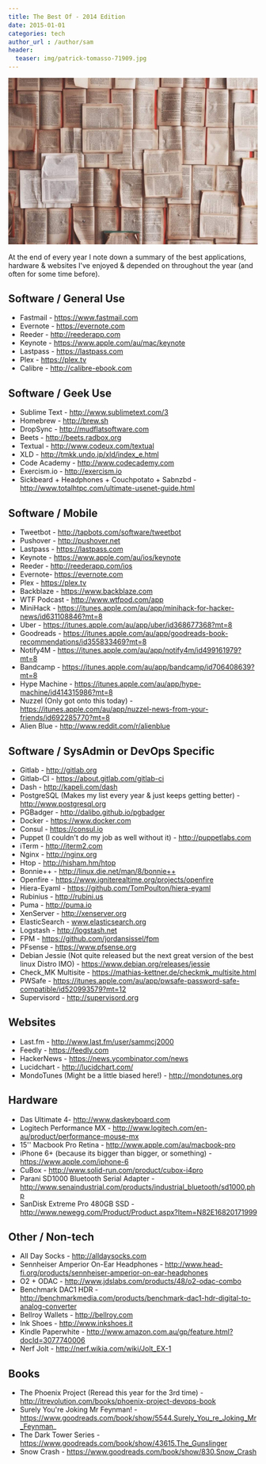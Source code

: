 ```yaml
---
title: The Best Of - 2014 Edition
date: 2015-01-01
categories: tech
author_url : /author/sam
header:
  teaser: img/patrick-tomasso-71909.jpg
---
```


![](/img/patrick-tomasso-71909.jpg)

At the end of every year I note down a summary of the best applications, hardware & websites I've enjoyed & depended on throughout the year (and often for some time before).

## Software / General Use

- Fastmail - https://www.fastmail.com
- Evernote - https://evernote.com
- Reeder - http://reederapp.com
- Keynote - https://www.apple.com/au/mac/keynote
- Lastpass - https://lastpass.com
- Plex - https://plex.tv
- Calibre - http://calibre-ebook.com

## Software / Geek Use

- Sublime Text - http://www.sublimetext.com/3
- Homebrew - http://brew.sh
- DropSync - http://mudflatsoftware.com
- Beets - http://beets.radbox.org
- Textual - http://www.codeux.com/textual
- XLD - http://tmkk.undo.jp/xld/index_e.html
- Code Academy - http://www.codecademy.com
- Exercism.io - http://exercism.io
- Sickbeard + Headphones + Couchpotato + Sabnzbd - http://www.totalhtpc.com/ultimate-usenet-guide.html

## Software / Mobile

- Tweetbot - http://tapbots.com/software/tweetbot
- Pushover - http://pushover.net
- Lastpass - https://lastpass.com
- Keynote - https://www.apple.com/au/ios/keynote
- Reeder - http://reederapp.com/ios
- Evernote- https://evernote.com
- Plex - https://plex.tv
- Backblaze - https://www.backblaze.com
- WTF Podcast - http://www.wtfpod.com/app
- MiniHack - https://itunes.apple.com/au/app/minihack-for-hacker-news/id631108846?mt=8
- Uber - https://itunes.apple.com/au/app/uber/id368677368?mt=8
- Goodreads - https://itunes.apple.com/au/app/goodreads-book-recommendations/id355833469?mt=8
- Notify4M - https://itunes.apple.com/au/app/notify4m/id499161979?mt=8
- Bandcamp - https://itunes.apple.com/au/app/bandcamp/id706408639?mt=8
- Hype Machine - https://itunes.apple.com/au/app/hype-machine/id414315986?mt=8
- Nuzzel (Only got onto this today) - https://itunes.apple.com/au/app/nuzzel-news-from-your-friends/id692285770?mt=8
- Alien Blue - http://www.reddit.com/r/alienblue

## Software / SysAdmin or DevOps Specific

- Gitlab - http://gitlab.org
- Gitlab-CI - https://about.gitlab.com/gitlab-ci
- Dash - http://kapeli.com/dash
- PostgreSQL (Makes my list every year & just keeps getting better) - http://www.postgresql.org
- PGBadger - http://dalibo.github.io/pgbadger
- Docker - https://www.docker.com
- Consul - https://consul.io
- Puppet (I couldn't do my job as well without it) - http://puppetlabs.com
- iTerm - http://iterm2.com
- Nginx - http://nginx.org
- Htop - http://hisham.hm/htop
- Bonnie++ - http://linux.die.net/man/8/bonnie++
- Openfire - https://www.igniterealtime.org/projects/openfire
- Hiera-Eyaml - https://github.com/TomPoulton/hiera-eyaml
- Rubinius - http://rubini.us
- Puma - http://puma.io
- XenServer - http://xenserver.org
- ElasticSearch - www.elasticsearch.org
- Logstash - http://logstash.net
- FPM - https://github.com/jordansissel/fpm
- PFsense - https://www.pfsense.org
- Debian Jessie (Not quite released but the next great version of the best linux Distro IMO) - https://www.debian.org/releases/jessie
- Check_MK Multisite - https://mathias-kettner.de/checkmk_multisite.html
- PWSafe - https://itunes.apple.com/au/app/pwsafe-password-safe-compatible/id520993579?mt=12
- Supervisord - http://supervisord.org

## Websites

- Last.fm - http://www.last.fm/user/sammcj2000
- Feedly - https://feedly.com
- HackerNews - https://news.ycombinator.com/news
- Lucidchart - http://lucidchart.com/
- MondoTunes (Might be a little biased here!) - http://mondotunes.org

## Hardware

- Das Ultimate 4- http://www.daskeyboard.com
- Logitech Performance MX - http://www.logitech.com/en-au/product/performance-mouse-mx
- 15'' Macbook Pro Retina - http://www.apple.com/au/macbook-pro
- iPhone 6+ (because its bigger than bigger, or something) - https://www.apple.com/iphone-6
- CuBox - http://www.solid-run.com/product/cubox-i4pro
- Parani SD1000 Bluetooth Serial Adapter - http://www.senaindustrial.com/products/industrial_bluetooth/sd1000.php
- SanDisk Extreme Pro 480GB SSD - http://www.newegg.com/Product/Product.aspx?Item=N82E16820171999

## Other / Non-tech

- All Day Socks - http://alldaysocks.com
- Sennheiser Amperior On-Ear Headphones - http://www.head-fi.org/products/sennheiser-amperior-on-ear-headphones
- O2 + ODAC - http://www.jdslabs.com/products/48/o2-odac-combo
- Benchmark DAC1 HDR - http://benchmarkmedia.com/products/benchmark-dac1-hdr-digital-to-analog-converter
- Bellroy Wallets - http://bellroy.com
- Ink Shoes - http://www.inkshoes.it
- Kindle Paperwhite - http://www.amazon.com.au/gp/feature.html?docId=3077740006
- Nerf Jolt - http://nerf.wikia.com/wiki/Jolt_EX-1

## Books

- The Phoenix Project (Reread this year for the 3rd time) - http://itrevolution.com/books/phoenix-project-devops-book
- Surely You're Joking Mr Feynman! - https://www.goodreads.com/book/show/5544.Surely_You_re_Joking_Mr_Feynman_
- The Dark Tower Series - https://www.goodreads.com/book/show/43615.The_Gunslinger
- Snow Crash - https://www.goodreads.com/book/show/830.Snow_Crash
